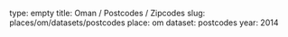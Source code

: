 type: empty
title: Oman / Postcodes / Zipcodes
slug: places/om/datasets/postcodes
place: om
dataset: postcodes
year: 2014
